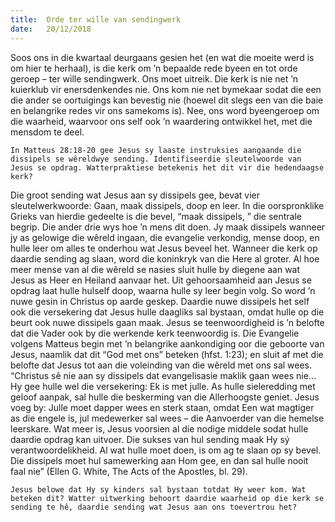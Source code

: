 ```yaml
---
title:  Orde ter wille van sendingwerk
date:   20/12/2018
---
```


Soos ons in die kwartaal deurgaans gesien het (en wat die moeite werd is om hier te herhaal), is die kerk om ’n bepaalde rede byeen en tot orde geroep – ter wille sendingwerk. Ons moet uitreik. Die kerk is nie net ’n kuierklub vir enersdenkendes nie. Ons kom nie net bymekaar sodat die een die ander se oortuigings kan bevestig nie (hoewel dit slegs een van die baie en belangrike redes vir ons samekoms is). Nee, ons word byeengeroep om die waarheid, waarvoor ons self ook ’n waardering ontwikkel het, met die mensdom te deel. 

`In Matteus 28:18-20 gee Jesus sy laaste instruksies aangaande die dissipels se wêreldwye sending. Identifiseerdie sleutelwoorde van Jesus se opdrag. Watterpraktiese betekenis het dit vir die hedendaagse kerk?` 

Die groot sending wat Jesus aan sy dissipels gee, bevat vier sleutelwerkwoorde: Gaan, maak dissipels, doop en leer. In die oorspronklike Grieks van hierdie gedeelte is die bevel, “maak dissipels, ” die sentrale begrip. Die ander drie wys hoe ’n mens dit doen. Jy maak dissipels wanneer jy as gelowige die wêreld ingaan, die evangelie verkondig, mense doop, en hulle leer om alles te onderhou wat Jesus beveel het. Wanneer die kerk op daardie sending ag slaan, word die koninkryk van die Here al groter. Al hoe meer mense van al die wêreld se nasies sluit hulle by diegene aan wat Jesus as Heer en Heiland aanvaar het. Uit gehoorsaamheid aan Jesus se opdrag laat hulle hulself doop, waarna hulle sy leer begin volg. So word ’n nuwe gesin in Christus op aarde geskep. Daardie nuwe dissipels het self ook die versekering dat Jesus hulle daagliks sal bystaan, omdat hulle op die beurt ook nuwe dissipels gaan maak. Jesus se teenwoordigheid is ’n belofte dat die Vader ook by die werkende kerk teenwoordig is. Die Evangelie volgens Matteus begin met ’n belangrike aankondiging oor die geboorte van Jesus, naamlik dat dit “God met ons” beteken (hfst. 1:23); en sluit af met die belofte dat Jesus tot aan die voleinding van die wêreld met ons sal wees. “Christus sê nie aan sy dissipels dat evangelisasie maklik gaan wees nie... Hy gee hulle wel die versekering: Ek is met julle. As hulle sieleredding met geloof aanpak, sal hulle die beskerming van die Allerhoogste geniet. Jesus voeg by: Julle moet dapper wees en sterk staan, omdat Een wat magtiger as die engele is, jul medewerker sal wees – die Aanvoerder van die hemelse leerskare. Wat meer is, Jesus voorsien al die nodige middele sodat hulle daardie opdrag kan uitvoer. Die sukses van hul sending maak Hy sý verantwoordelikheid. Al wat hulle moet doen, is om ag te slaan op sy bevel. Die dissipels moet hul samewerking aan Hom gee, en dan sal hulle nooit faal nie” (Ellen G. White, The Acts of the Apostles, bl. 29). 

`Jesus belowe dat Hy sy kinders sal bystaan totdat Hy weer kom. Wat beteken dit? Watter uitwerking behoort daardie waarheid op die kerk se sending te hê, daardie sending wat Jesus aan ons toevertrou het?`